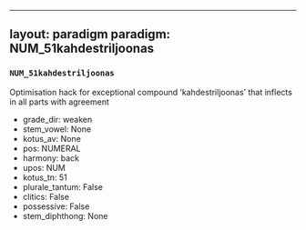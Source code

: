 
---
layout: paradigm
paradigm: NUM_51kahdestriljoonas
---
### ` NUM_51kahdestriljoonas `

Optimisation hack for exceptional compound ’kahdestriljoonas’ that inflects in all parts with agreement
* grade_dir: weaken
* stem_vowel: None
* kotus_av: None
* pos: NUMERAL
* harmony: back
* upos: NUM
* kotus_tn: 51
* plurale_tantum: False
* clitics: False
* possessive: False
* stem_diphthong: None
